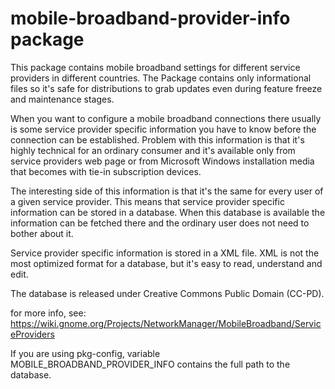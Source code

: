 # mobile-broadband-provider-info package
This package contains mobile broadband settings for different service providers
in different countries. The Package contains only informational files so it's
safe for distributions to grab updates even during feature freeze and
maintenance stages.

When you want to configure a mobile broadband connections there usually is some
service provider specific information you have to know before the connection
can be established. Problem with this information is that it's highly technical
for an ordinary consumer and it's available only from service providers web
page or from Microsoft Windows installation media that becomes with tie-in
subscription devices.

The interesting side of this information is that it's the same for every user
of a given service provider. This means that service provider specific 
information can be stored in a database. When this database is available the
information can be fetched there and the ordinary user does not need to bother
about it. 

Service provider specific information is stored in a XML file. XML is not the
most optimized format for a database, but it's easy to read, understand and
edit.

The database is released under Creative Commons Public Domain (CC-PD).

for more info, see:
https://wiki.gnome.org/Projects/NetworkManager/MobileBroadband/ServiceProviders

If you are using pkg-config, variable MOBILE_BROADBAND_PROVIDER_INFO contains
the full path to the database.
